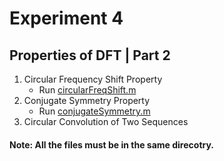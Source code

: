 # Experiment 4

## Properties of DFT | Part 2

1. Circular Frequency Shift Property
    - Run <a href="./circularFreqShift.m">circularFreqShift.m</a>
2. Conjugate Symmetry Property
    - Run <a href="./conjugateSymmetry.m">conjugateSymmetry.m</a>
3. Circular Convolution of Two Sequences

#### __Note:__ All the files must be in the same direcotry.